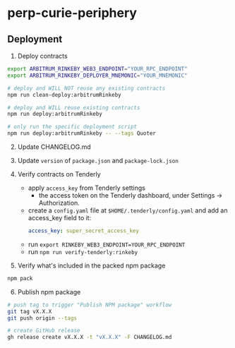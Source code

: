 # perp-curie-periphery

## Deployment

1. Deploy contracts

```bash
export ARBITRUM_RINKEBY_WEB3_ENDPOINT="YOUR_RPC_ENDPOINT"
export ARBITRUM_RINKEBY_DEPLOYER_MNEMONIC="YOUR_MNEMONIC"

# deploy and WILL NOT reuse any existing contracts
npm run clean-deploy:arbitrumRinkeby

# deploy and WILL reuse existing contracts
npm run deploy:arbitrumRinkeby

# only run the specific deployment script
npm run deploy:arbitrumRinkeby -- --tags Quoter
```

2. Update CHANGELOG.md

3. Update `version` of `package.json` and `package-lock.json`

4. Verify contracts on Tenderly
   - apply `access_key` from Tenderly settings
      - the access token on the Tenderly dashboard, under Settings -> Authorization.
   - create a `config.yaml` file at `$HOME/.tenderly/config.yaml` and add an access_key field to it:
        ```yaml
        access_key: super_secret_access_key
        ```
   - run `export RINKEBY_WEB3_ENDPOINT=YOUR_RPC_ENDPOINT`
   - run `npm run verify-tenderly:rinkeby`

5. Verify what's included in the packed npm package

```bash
npm pack
```

6. Publish npm package

```bash
# push tag to trigger "Publish NPM package" workflow
git tag vX.X.X
git push origin --tags

# create GitHub release
gh release create vX.X.X -t "vX.X.X" -F CHANGELOG.md
```
